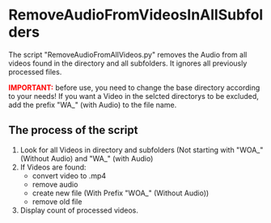# RemoveAudioFromVideosInAllSubfolders
The script "RemoveAudioFromAllVideos.py" removes the Audio from all videos found in the directory and all subfolders. 
It ignores all previously processed files. 

**<span style="color:red;">IMPORTANT:</span>** before use, you need to change the base directory according to your needs!
If you want a Video in the selcted directorys to be excluded, add the prefix "WA_" (with Audio) to the file name.

## The process of the script
1. Look for all Videos in directory and subfolders (Not starting with "WOA_" (Without Audio) and "WA_" (with Audio)
2. If Videos are found:
   - convert video to .mp4
   - remove audio
   - create new file (With Prefix "WOA_" (Without Audio))
   - remove old file
3. Display count of processed videos.



